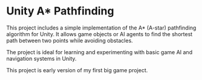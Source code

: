 # Unity A* Pathfinding

This project includes a simple implementation of the A* (A-star) pathfinding algorithm for Unity. It allows game objects or AI agents to find the shortest path between two points while avoiding obstacles.

The project is ideal for learning and experimenting with basic game AI and navigation systems in Unity.

This project is early version of my first big game project.

